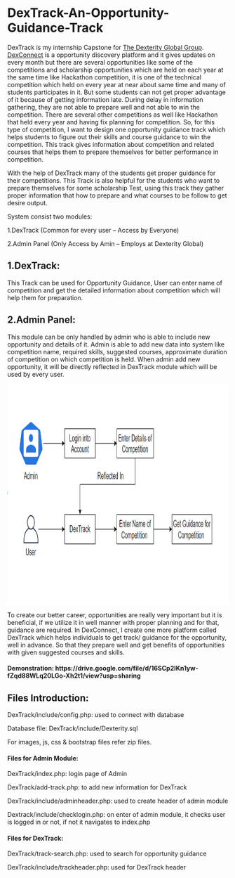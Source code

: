 # DexTrack-An-Opportunity-Guidance-Track
DexTrack is my internship Capstone for <a href="https://www.dexterityglobal.org/">The Dexterity Global Group</a>. <a href="https://www.dexconnect.org/">DexConnect</a> is a opportunity discovery platform and it gives updates on every month but there are several opportunities like some of the competitions and scholarship opportunities which are held on each year at the same time like Hackathon competition, it is one of the technical competition which held on every year at near about same time and many of students participates in it. But some students can not get proper advantage of it because of getting information late. During delay in information gathering, they are not able to prepare well and not able to win the competition. There are several other competitions as well like Hackathon that held every year and having fix planning for competition. So, for this type of competition, I want to design one opportunity guidance track which helps students to figure out their skills and course guidance to win the competition. This track gives information about competition and related courses that helps them to prepare themselves for better performance in competition.

With the help of DexTrack many of the students get proper guidance for their competitions. This Track is also helpful for the students who want to prepare themselves for some scholarship Test, using this track they gather proper information that how to prepare and what courses to be follow to get desire output.

System consist two modules:

1.DexTrack (Common for every user – Access by Everyone)

2.Admin Panel (Only Access by Amin – Employs at Dexterity Global)


1.DexTrack:
--------------
This Track can be used for Opportunity Guidance, User can enter name of competition and get the detailed information about competition which will help them for preparation.

2.Admin Panel:
----------------
This module can be only handled by admin who is able to include new opportunity and details of it. Admin is able to add new data into system like competition name, required skills, suggested courses, approximate duration of competition on which competition is held. When admin add new opportunity, it will be directly reflected in DexTrack module which will be used by every user.

<p align="center">
  <img width="660" height="500" src="Images/DeploymentDiagram.png">
</p>

To create our better career, opportunities are really very important but it is beneficial, if we utilize it in well manner with proper planning and for that, guidance are required. In DexConnect, I create one more platform called DexTrack which helps individuals to get track/ guidance for the opportunity, well in advance. So that they prepare well and get benefits of opportunities with given suggested courses and skills.

<h4>Demonstration: https://drive.google.com/file/d/16SCp2IKn1yw-fZqd88WLq20LGo-Xh2t1/view?usp=sharing </h4>


Files Introduction:
-------------------
DexTrack/include/config.php: used to connect with database

Database file: DexTrack/include/Dexterity.sql

For images, js, css & bootstrap files refer zip files.

<h4>Files for Admin Module:</h4>

DexTrack/index.php: login page of Admin

DexTrack/add-track.php: to add new information for DexTrack

DexTrack/include/adminheader.php: used to create header of admin module

Dextrack/include/checklogin.php: on enter of admin module, it checks user is logged in or not, if not it navigates to index.php

<h4>Files for DexTrack:</h4>

DexTrack/track-search.php: used to search for opportunity guidance

DexTrack/include/trackheader.php: used for DexTrack header
